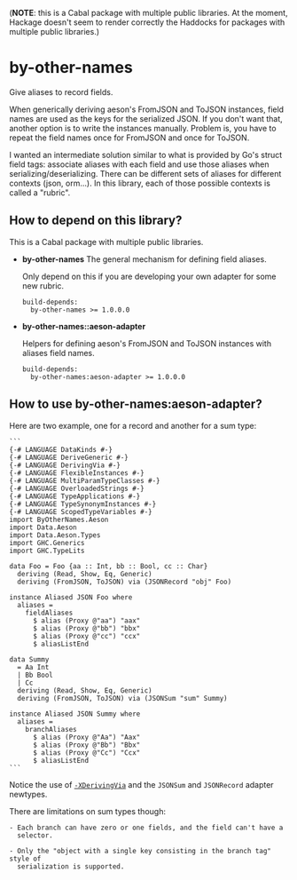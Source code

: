 (**NOTE**: this is a Cabal package with multiple public libraries. At the
moment, Hackage doesn't seem to render correctly the Haddocks for packages with
multiple public libraries.)

# by-other-names

Give aliases to record fields.

When generically deriving aeson's FromJSON and ToJSON instances, field names
are used as the keys for the serialized JSON. If you don't want that, another
option is to write the instances manually. Problem is, you have to repeat the
field names once for FromJSON and once for ToJSON.

I wanted an intermediate solution similar to what is provided by Go's struct
field tags: associate aliases with each field and use those aliases when
serializing/deserializing. There can be different sets of aliases for different
contexts (json, orm...). In this library, each of those possible contexts is
called a "rubric".

## How to depend on this library?

This is a Cabal package with multiple public libraries.

- **by-other-names** 
  The general mechanism for defining field aliases. 

  Only depend on this if you are developing your own adapter for some new
  rubric.

  ```
  build-depends:
    by-other-names >= 1.0.0.0
  ```

- **by-other-names::aeson-adapter** 

  Helpers for defining aeson's FromJSON and ToJSON instances with aliases field
  names.

  ```
  build-depends:
    by-other-names:aeson-adapter >= 1.0.0.0
  ```

## How to use by-other-names:aeson-adapter?

Here are two example, one for a record and another for a sum type:

    ```
    {-# LANGUAGE DataKinds #-}
    {-# LANGUAGE DeriveGeneric #-}
    {-# LANGUAGE DerivingVia #-}
    {-# LANGUAGE FlexibleInstances #-}
    {-# LANGUAGE MultiParamTypeClasses #-}
    {-# LANGUAGE OverloadedStrings #-}
    {-# LANGUAGE TypeApplications #-}
    {-# LANGUAGE TypeSynonymInstances #-}
    {-# LANGUAGE ScopedTypeVariables #-}
    import ByOtherNames.Aeson
    import Data.Aeson
    import Data.Aeson.Types
    import GHC.Generics
    import GHC.TypeLits

    data Foo = Foo {aa :: Int, bb :: Bool, cc :: Char}
      deriving (Read, Show, Eq, Generic)
      deriving (FromJSON, ToJSON) via (JSONRecord "obj" Foo)

    instance Aliased JSON Foo where
      aliases =
        fieldAliases
          $ alias (Proxy @"aa") "aax"
          $ alias (Proxy @"bb") "bbx"
          $ alias (Proxy @"cc") "ccx"
          $ aliasListEnd

    data Summy
      = Aa Int
      | Bb Bool
      | Cc
      deriving (Read, Show, Eq, Generic)
      deriving (FromJSON, ToJSON) via (JSONSum "sum" Summy)

    instance Aliased JSON Summy where
      aliases =
        branchAliases
          $ alias (Proxy @"Aa") "Aax"
          $ alias (Proxy @"Bb") "Bbx"
          $ alias (Proxy @"Cc") "Ccx"
          $ aliasListEnd
    ```

Notice the use of
[`-XDerivingVia`](https://downloads.haskell.org/ghc/latest/docs/html/users_guide/glasgow_exts.html?highlight=derivingvia#extension-DerivingVia)
and the `JSONSum` and `JSONRecord` adapter newtypes.

There are limitations on sum types though:

    - Each branch can have zero or one fields, and the field can't have a
      selector.

    - Only the "object with a single key consisting in the branch tag" style of
      serialization is supported.

